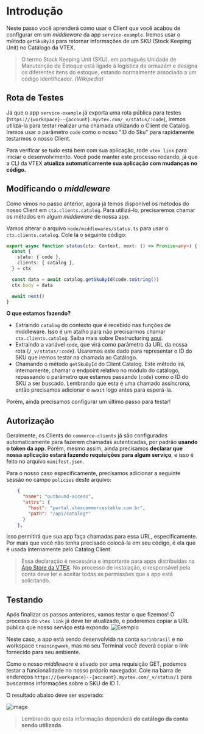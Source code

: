 # Introdução

Neste passo você aprenderá como usar o Client que você acabou de configurar em um _middleware_ da app `service-example`. Iremos usar o método `getSkuById` para retornar informações de um SKU (Stock Keeping Unit) no Catálogo da VTEX.

> O termo Stock Keeping Unit (SKU), em português Unidade de Manutenção de Estoque está ligado à logística de armazém e designa os diferentes itens do estoque, estando normalmente associado a um código identificador. _(Wikipedia)_

## Rota de Testes

Já que o app `service-example` já exporta uma rota pública para testes (`https://{workspace}--{account}.myvtex.com/_v/status/:code`), iremos utilizá-la para testar realizar uma chamada utilizando o Client de Catalog. Iremos usar o parâmetro `code` como o nosso "ID do Sku" para rapidamente testarmos o nosso Client.

Para verificar se tudo está bem com sua aplicação, rode `vtex link` para iniciar o desenvolvimento. Você pode manter este processo rodando, já que a CLI da VTEX **atualiza automaticamente sua aplicação com mudanças no código.**

## Modificando o _middleware_

Como vimos no passo anterior, agora já temos disponível os métodos do nosso Client em `ctx.clients.catalog`. Para utilizá-lo, precisaremos chamar os métodos em algum _middleware_ de nossa app.

Vamos alterar o arquivo `node/middlewares/status.ts` para usar o `ctx.clients.catalog`. Cole lá o seguinte código:

```typescript
export async function status(ctx: Context, next: () => Promise<any>) {
  const {
    state: { code },
    clients: { catalog },
  } = ctx

  const data = await catalog.getSkuById(code.toString())
  ctx.body = data

  await next()
}
```

**O que estamos fazendo?**
- Extraindo `catalog` do contexto que é recebido nas funções de middleware. Isso é um atalho para não precisarmos chamar `ctx.clients.catalog`. Saiba mais sobre Destructuring [aqui](https://developer.mozilla.org/en-US/docs/Web/JavaScript/Reference/Operators/Destructuring_assignment).
- Extraindo a variável `code`, que virá como parâmetro da URL da nossa rota (`/_v/status/:code`). Usaremos este dado para representar o ID do SKU que iremos testar na chamada ao Catálogo.
- Chamando o método `getSkuById` do Client Catalog. Este método irá, internamente, chamar o endpoint relativo no módulo do catálogo, repassando o parâmetro que estamos passando (`code`) como o ID do SKU a ser buscado. Lembrando que esta é uma chamado assíncrona, então precisamos adicionar o `await` logo antes para esperá-la.

Porém, ainda precisamos configurar um último passo para testar!

## Autorização

Geralmente, os Clients do `commerce-clients` já são configurados automaticamente para fazerem chamadas autenticadas, por padrão **usando o token da app**. Porém, mesmo assim, ainda precisamos **declarar que nossa aplicação estará fazendo requisições para algum serviço**, e isso é feito no arquivo `manifest.json`. 

Para o nosso caso especificamente, precisamos adicionar a seguinte sessão no campo `policies` deste arquivo:

```json
    {
      "name": "outbound-access",
      "attrs": {
        "host": "portal.vtexcommercestable.com.br",
        "path": "/api/catalog*"
      }
    },
```

Isso permitirá que sua app faça chamadas para essa URL, especificamente. Por mais que você não tenha precisado colocá-la em seu código, é ela que é usada internamente pelo Catalog Client.

> Essa declaração é necessária e importante para apps distribuídas na [App Store da VTEX](https://apps.vtex.com). No processo de instalação, o responsável pela conta deve ler e aceitar todas as permissões que a app está solicitando.

## Testando

Após finalizar os passos anteriores, vamos testar o que fizemos! O processo do `vtex link` já deve ter atualizado, e poderemos copiar a URL pública que nosso serviço está expondo: 
![Exemplo](https://user-images.githubusercontent.com/18706156/93384506-4d306e80-f83b-11ea-9cec-0e1b23f23a48.png)

Neste caso, a app está sendo desenvolvida na conta `marinbrasil` e no workspace `trainingweek`, mas no seu Terminal você deverá copiar o link fornecido para seu ambiente.

Como o nosso _middleware_ é ativado por uma requisição GET, podemos testar a funcionalidade no nosso próprio navegador. Cole na barra de endereços `https://{workspace}--{account}.myvtex.com/_v/status/1` para buscarmos informações sobre o SKU de ID 1.

O resultado abaixo deve ser esperado: 

![image](https://user-images.githubusercontent.com/18706156/93388848-b87d3f00-f841-11ea-8d2e-bed1c14d355d.png)

> Lembrando que esta informação dependerá **do catálogo da conta sendo utilizada**.